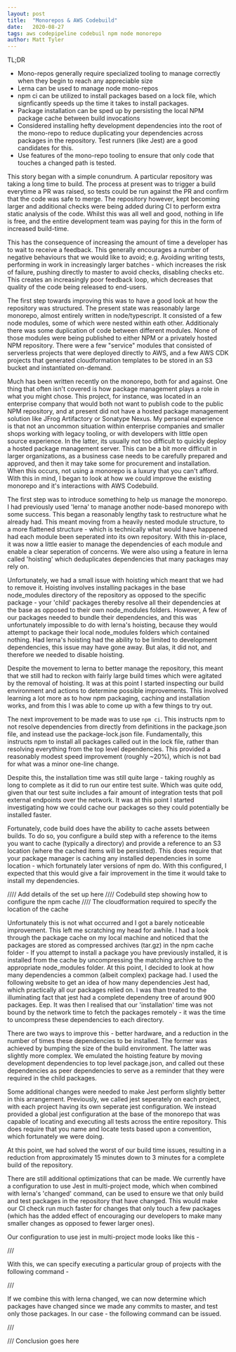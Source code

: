 ```yaml
---
layout: post
title:  "Monorepos & AWS Codebuild"
date:   2020-08-27
tags: aws codepipeline codebuil npm node monorepo
author: Matt Tyler
---
```


TL;DR

- Mono-repos generally require specialized tooling to manage correctly when they begin to reach any appreciable size
- Lerna can be used to manage node mono-repos
- npm ci can be utilized to install packages based on a lock file, which signficantly speeds up the time it takes to install packages.
- Package installation can be sped up by persisting the local NPM package cache between build invocations
- Considered installing hefty development dependencies into the root of the mono-repo to reduce duplicating your dependencies across packages in the repository. Test runners (like Jest) are a good candidates for this.
- Use features of the mono-repo tooling to ensure that only code that touches a changed path is tested.

This story began with a simple conundrum. A particular repository was taking a long time to build. The process at present was to trigger a build everytime a PR was raised, so tests could be run against the PR and confirm that the code was safe to merge. The repository however, kept becoming larger and additional checks were being added during CI to perform extra static analysis of the code. Whilst this was all well and good, nothing in life is free, and the entire development team was paying for this in the form of increased build-time. 

This has the consequence of increasing the amount of time a developer has to wait to receive a feedback. This generally encourages a number of negative behaviours that we would like to avoid; e.g. Avoiding writing tests, performing in work in increasingly larger batches - which increases the risk of failure, pushing directly to master to avoid checks, disabling checks etc. This creates an increasingly poor feedback loop, which decreases that quality of the code being released to end-users.

The first step towards improving this was to have a good look at how the repository was structured. The present state was reasonably large monorepo, almost entirely written in node/typescript. It consisted of a few node modules, some of which were nested within eath other. Additionaly there was some duplication of code between different modules. None of those modules were being published to either NPM or a privately hosted NPM repository. There were a few "service" modules that consisted of serverless projects that were deployed directly to AWS, and a few AWS CDK projects that generated cloudformation templates to be stored in an S3 bucket and instantiated on-demand.

Much has been written recently on the monorepo, both for and against. One thing that often isn't covered is how package management plays a role in what you might chose. This project, for instance, was located in an enterprise company that would both not want to publish code to the public NPM repository, and at present did not have a hosted package management solution like JFrog Artifactory or Sonatype Nexus. My personal experience is that not an uncommon situation within enterprise companies and smaller shops working with legacy tooling, or with developers with little open source experience. In the latter, its usually not too difficult to quickly deploy a hosted package management server. This can be a bit more difficult in larger organizations, as a business case needs to be carefully prepared and approved, and then it may take some for procurement and installation. When this occurs, not using a monorepo is a luxury that you can't afford. With this in mind, I began to look at how we could improve the existing monorepo and it's interactions with AWS Codebuild.

The first step was to introduce something to help us manage the monorepo. I had previously used 'lerna' to manage another node-based monorepo with some success. This began a reasonably lengthy task to restructure what he already had. This meant moving from a heavily nested module structure, to a more flattened structure - which is technically what would have happened had each module been seperated into its own repository. With this in-place, it was now a little easier to manage the dependencies of each module and enable a clear seperation of concerns. We were also using a feature in lerna called 'hoisting' which deduplicates dependencies that many packages may rely on.

Unfortunately, we had a small issue with hoisting which meant that we had to remove it. Hoisting involves installing packages in the base node_modules directory of the repository as opposed to the specific package - your 'child' packages thereby resolve all their dependencies at the base as opposed to their own node_modules folders. However, A few of our packages needed to bundle their dependencies, and this was unfortunately impossible to do with lerna's hoisting, because they would attempt to package their local node_modules folders which contained nothing. Had lerna's hoisting had the ability to be limited to development dependencies, this issue may have gone away. But alas, it did not, and therefore we needed to disable hoisting.

Despite the movement to lerna to better manage the repository, this meant that we still had to reckon with fairly large build times which were agitated by the removal of hoisting. It was at this point I started inspecting our build environment and actions to determine possible improvements. This involved learning a lot more as to how npm packaging, caching and installation works, and from this I was able to come up with a few things to try out.

The next improvement to be made was to use `npm ci`. This instructs npm to not resolve dependencies from directly from definitions in the package.json file, and instead use the package-lock.json file. Fundamentally, this instructs npm to install all packages called out in the lock file, rather than resolving everything from the top level dependencies. This provided a reasonably modest speed improvement (roughly ~20%), which is not bad for what was a minor one-line change.

Despite this, the installation time was still quite large - taking roughly as long to complete as it did to run our entire test suite. Which was quite odd, given that our test suite includes a fair amount of integration tests that poll external endpoints over the network. It was at this point I started investigating how we could cache our packages so they could potentially be installed faster.

Fortunately, code build does have the ability to cache assets between builds. To do so, you configure a build step with a reference to the items you want to cache (typically a directory) and provide a reference to an S3 location (where the cached items will be persisted). This does require that your package manager is caching any installed dependencies in some location - which fortunately later versions of npm do. With this configured, I expected that this would give a fair improvement in the time it would take to install my dependencies.

//// Add details of the set up here
//// Codebuild step showing how to configure the npm cache
//// The cloudformation required to specify the location of the cache

Unfortunately this is not what occurred and I got a barely noticeable improvement. This left me scratching my head for awhile. I had a look through the package cache on my local machine and noticed that the packages are stored as compressed archives (tar.gz) in the npm cache folder - If you attempt to install a package you have previously installed, it is installed from the cache by uncompressing the matching archive to the appropriate node_modules folder. At this point, I decided to look at how many dependencies a common (albeit complex) package had. I used the following website to get an idea of how many dependencies Jest had, which practically all our packages relied on. I was than treated to the illuminating fact that jest had a complete dependeny tree of around 900 packages. Eep. It was then I realised that our 'installation' time was not bound by the network time to fetch the packages remotely - it was the time to uncompress these dependencies to each directory.

There are two ways to improve this - better hardware, and a reduction in the number of times these dependencies to be installed. The former was achieved by bumping the size of the build environment. The latter was slightly more complex. We emulated the hoisting feature by moving development dependencies to top level package.json, and called out these dependencies as peer dependencies to serve as a reminder that they were required in the child packages. 

Some additional changes were needed to make Jest perform slightly better in this arrangement. Previously, we called jest seperately on each project, with each project having its own seperate jest configuration. We instead provided a global jest configuration at the base of the monorepo that was capable of locating and executing all tests across the entire repository. This does require that you name and locate tests based upon a convention, which fortunately we were doing.

At this point, we had solved the worst of our build time issues, resulting in a reduction from approximately 15 minutes down to 3 minutes for a complete build of the repository. 

There are still additional optimizations that can be made. We currently have a configuration to use Jest in multi-project mode, which when combined with lerna's 'changed' command, can be used to ensure we that only build and test packages in the repository that have changed. This would make our CI check run much faster for changes that only touch a few packages (which has the added effect of encouraging our developers to make many smaller changes as opposed to fewer larger ones).

Our configuration to use jest in multi-project mode looks like this -

///

With this, we can specify executing a particular group of projects with the following command -

///

If we combine this with lerna changed, we can now determine which packages have changed since we made any commits to master, and test only those packages. In our case - the following command can be issued.

///

/// Conclusion goes here
